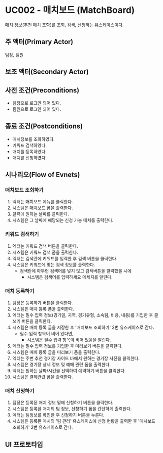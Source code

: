 # UC002 - 매치보드 (MatchBoard)

매치 정보(추천 매치 포함)를 조회, 검색, 신청하는 유스케이스이다.

## 주 액터(Primary Actor)

팀장, 팀원

## 보조 액터(Secondary Actor)

## 사전 조건(Preconditions)

- 팀장으로 로그인 되어 있다.
- 팀원으로 로그인 되어 있다.

## 종료 조건(Postconditions)

- 매치정보를 조회하였다.
- 키워드 검색하였다.
- 매치를 등록하였다.
- 매치를 신청하였다.

## 시나리오(Flow of Evnets)

### 매치보드 조회하기

1. 엑터는 매치보드 메뉴를 클릭한다.
2. 시스템은 매치보드 폼을 출력한다.
3. 달력에 원하는 날짜를 클릭한다.
4. 시스템은 그 날짜에 해당되는 신청 가능 매치를 출력한다.

### 키워드 검색하기
1. 엑터는 키워드 검색 버튼을 클릭한다.
2. 시스템은 키워드 검색 폼을 출력한다.
3. 엑터는 검색란에 키워드를 입력한 후 검색 버튼을 클릭한다.
4. 시스템은 키워드에 맞는 검색 정보를 출력한다.
    - 검색란에 아무런 검색어를 넣지 않고 검색버튼을 클릭했을 시에
        - 시스템은 검색어를 입력하세요 메세지를 알린다.
    
### 매치 등록하기

1. 팀장은 등록하기 버튼을 클릭한다.
2. 시스템은 매치 등록 폼을 출력한다.
3. 엑터는 필수 입력 정보(경기일, 지역, 경기유형, 소속팀, 비용, 내용)를 기입한 후 클쓰기 버튼을 클릭한다.
4. 시스템은 매치 등록 글을 저장한 후 '매치보드 조회하기' 2번 유스케이스로 간다.
    - 필수 입력 항목이 비어 있다면,
        - 시스템은 필수 입력 항목이 비어 있음을 알린다.
5. 엑터는 필수 입력 정보를 기입한 후 미리보기 버튼을 클릭한다.
6. 시스템은 매치 등록 글을 미리보기 폼을 출력한다.
7. 엑터는 주변 추천 경기장 사이드 바에서 원하는 경기장 사진을 클릭한다.
8. 시스템은 경기장 상세 정보 및 예매 관련 폼을 출력한다.
9. 엑터는 원하는 날짜/시간을 선택하여 예약하기 버튼을 클릭한다.
10. 시스템은 결제관련 폼을 출력한다. 

### 매치 신청하기

1. 팀장은 등록된 매치 정보 밑에 신청하기 버튼을 클릭한다.
2. 시스템은 등록된 매치의 팀 정보, 신청하기 폼을 간단하게 출력한다.
3. 엑터는 팀정보를 확인한 후 신청하기 버튼을 누른다.
4. 시스템은 등록된 매치의 '팀 관리' 유스케이스에 신청 현황을 출력한 후 '매치보드 조회하기' 2번 유스케이스로 간다.

### 

## UI 프로토타입

